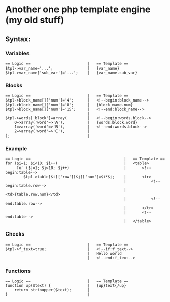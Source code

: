 # Another one php template engine (my old stuff)

## Syntax:
### Variables
	== Logic ==							|	== Template ==
	$tpl->var_name='...';				|	{var_name}
	$tpl->var_name['sub_var']='...';	|	{var_name.sub_var}
	
### Blocks
	== Logic ==							|	== Template ==
	$tpl->block_name[]['num']='4';		|	<!--begin:block_name-->
	$tpl->block_name[]['num']='8';		|	{block_name.num}
	$tpl->block_name[]['num']='15';		|	<!--end:block_name-->
										|
	$tpl->words['block']=array(			|	<!--begin:words.block-->
    	O=>array('word'=>'A'),			|	{words.block.word}
    	1=>array('word'=>'B'),			|	<!--end:words.block-->
    	2=>array('word'=>'C'),			|
	);									|
	
### Example
	== Logic ==											|	== Template ==
	for ($i=1; $i<10; $i++)								|	<table>
		 for ($j=1; $j<10; $j++)						|		<!--begin:table-->
			$tpl->table[$i]['row'][$j]['num']=$i*$j;	|		<tr>
														|			<!--begin:table.row-->
														|				<td>{table.row.num}</td>
														|			<!--end:table.row-->
														|		</tr>
														|		<!--end:table-->
														|	</table>
														
### Checks
	== Logic ==							|	== Template ==
	$tpl->f_text=true;					|	<!--if:f_text-->
										|	Hello world
										|	<!--end:f_text-->

### Functions
	== Logic ==							|	== Template ==
	function up($text) {				|	{up}text{/up}
		return strtoupper($text);		|
	}									|
	
	
